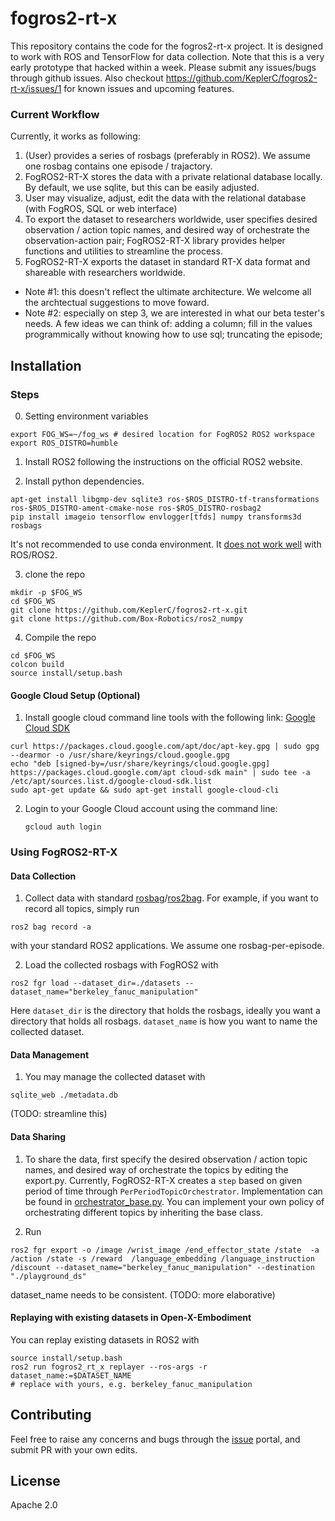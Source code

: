 
# fogros2-rt-x

This repository contains the code for the fogros2-rt-x project. It is designed to work with ROS and TensorFlow for data collection. Note that this is a very early prototype that hacked within a week. Please submit any issues/bugs through github issues. Also checkout https://github.com/KeplerC/fogros2-rt-x/issues/1 for known issues and upcoming features. 

### Current Workflow 
Currently, it works as following:
1. (User) provides a series of rosbags (preferably in ROS2). We assume one rosbag contains one episode / trajactory. 
2. FogROS2-RT-X stores the data with a private relational database locally. By default, we use sqlite, but this can be easily adjusted. 
3. User may visualize, adjust, edit the data with the relational database (with FogROS, SQL or web interface)
4. To export the dataset to researchers worldwide, user specifies desired observation / action topic names, and desired way of orchestrate the 
 observation-action pair; FogROS2-RT-X library provides helper functions and utilities to streamline the process. 
5. FogROS2-RT-X exports the dataset in standard RT-X data format and shareable with researchers worldwide. 

* Note #1: this doesn't reflect the ultimate architecture. We welcome all the archtectual suggestions to move foward. 
* Note #2: especially on step 3, we are interested in what our beta tester's needs. A few ideas we can think of: adding a column; fill in the values programmically without knowing how to use sql; truncating the episode; 

## Installation 
### Steps
0. Setting environment variables
```
export FOG_WS=~/fog_ws # desired location for FogROS2 ROS2 workspace
export ROS_DISTRO=humble
```
1. Install ROS2 following the instructions on the official ROS2 website.

2. Install python dependencies.
```
apt-get install libgmp-dev sqlite3 ros-$ROS_DISTRO-tf-transformations ros-$ROS_DISTRO-ament-cmake-nose ros-$ROS_DISTRO-rosbag2
pip install imageio tensorflow envlogger[tfds] numpy transforms3d rosbags
```
It's not recommended to use conda environment. It [does not work well](https://docs.ros.org/en/foxy/How-To-Guides/Using-Python-Packages.html) with ROS/ROS2.

3. clone the repo
```
mkdir -p $FOG_WS
cd $FOG_WS
git clone https://github.com/KeplerC/fogros2-rt-x.git
git clone https://github.com/Box-Robotics/ros2_numpy
```

4. Compile the repo
```
cd $FOG_WS
colcon build
source install/setup.bash
```

#### Google Cloud Setup (Optional)

1. Install google cloud command line tools with the following link: [Google Cloud SDK](https://cloud.google.com/sdk/docs/install#deb)
```
curl https://packages.cloud.google.com/apt/doc/apt-key.gpg | sudo gpg --dearmor -o /usr/share/keyrings/cloud.google.gpg
echo "deb [signed-by=/usr/share/keyrings/cloud.google.gpg] https://packages.cloud.google.com/apt cloud-sdk main" | sudo tee -a /etc/apt/sources.list.d/google-cloud-sdk.list
sudo apt-get update && sudo apt-get install google-cloud-cli
```
2. Login to your Google Cloud account using the command line:
    ```
    gcloud auth login
    ```


### Using FogROS2-RT-X 

#### Data Collection 

1. Collect data with standard [rosbag](https://wiki.ros.org/rosbag)/[ros2bag](https://github.com/ros2/rosbag2). For example, if you want to record all topics, simply run 
```
ros2 bag record -a
```
with your standard ROS2 applications. We assume one rosbag-per-episode.

2. Load the collected rosbags with FogROS2 with 
```
ros2 fgr load --dataset_dir=./datasets --dataset_name="berkeley_fanuc_manipulation"
```
Here `dataset_dir` is the directory that holds the rosbags, ideally you want a directory that holds all rosbags. `dataset_name` is how you want to name the collected dataset. 

#### Data Management 
1. You may manage the collected dataset with 
```
sqlite_web ./metadata.db
```
(TODO: streamline this)

#### Data Sharing 
1. To share the data,  first specify the desired observation / action topic names, and desired way of orchestrate the topics by editing the export.py. Currently, FogROS2-RT-X creates a `step` based on given period of time through `PerPeriodTopicOrchestrator`. 
Implementation can be found in [orchestrator_base.py](./fogros2-rt-x/fogros2_rt_x/plugins/orchestrator_base.py). 
You can implement your own policy of orchestrating different topics by inheriting the base class. 


2. Run 
```
ros2 fgr export -o /image /wrist_image /end_effector_state /state  -a /action /state -s /reward  /language_embedding /language_instruction /discount --dataset_name="berkeley_fanuc_manipulation" --destination "./playground_ds"
```
dataset_name needs to be consistent. (TODO: more elaborative)

#### Replaying with existing datasets in Open-X-Embodiment
You can replay existing datasets in ROS2 with 
```
source install/setup.bash
ros2 run fogros2_rt_x replayer --ros-args -r dataset_name:=$DATASET_NAME 
# replace with yours, e.g. berkeley_fanuc_manipulation
```

## Contributing

Feel free to raise any concerns and bugs through the [issue](https://github.com/KeplerC/fogros2-rt-x/issues) portal, and submit PR with your own edits. 

## License

Apache 2.0
